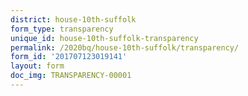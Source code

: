 ```yaml
---
district: house-10th-suffolk
form_type: transparency
unique_id: house-10th-suffolk-transparency
permalink: /2020bq/house-10th-suffolk/transparency/
form_id: '201707123019141'
layout: form
doc_img: TRANSPARENCY-00001
---
```

